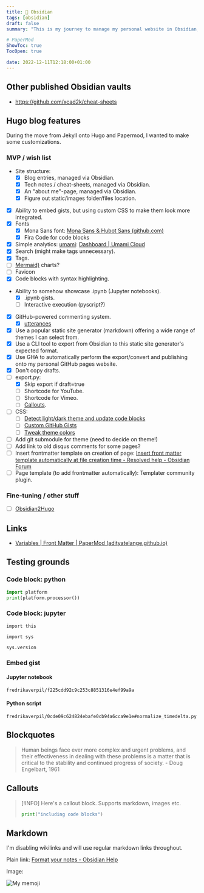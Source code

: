 ```yaml
---
title: 🌂 Obsidian
tags: [obsidian]
draft: false
summary: "This is my journey to manage my personal website in Obsidian, export it into Hugo and publish onto GitHub pages."

# PaperMod
ShowToc: true
TocOpen: true

date: 2022-12-11T12:18:00+01:00
---
```


## Other published Obsidian vaults

- https://github.com/xcad2k/cheat-sheets

## Hugo blog features

During the move from Jekyll onto Hugo and Papermod, I wanted to make some customizations.

### MVP / wish list

- Site structure:
	- [x] Blog entries, managed via Obsidian.
	- [x] Tech notes / cheat-sheets, managed via Obsidian.
	- [x] An "about me"-page, managed via Obsidian.
	- [x] Figure out static/images folder/files location.
- [x] Ability to embed gists, but using custom CSS to make them look more integrated.
- [x] Fonts
	- [x] Mona Sans font: [Mona Sans & Hubot Sans (github.com)](https://github.com/mona-sans)
	- [x] Fira Code for code blocks
- [x] Simple analytics: [umami](https://umami.is/docs/getting-started): [Dashboard | Umami Cloud](https://cloud.umami.is/websites)
- [x] Search (might make tags unnecessary).
- [x] Tags.
- [ ] [Mermaid)](https://hugo-book-demo.netlify.app/docs/shortcodes/mermaid/) charts?
- [ ] Favicon
- [x] Code blocks with syntax highlighting.
- Ability to somehow showcase .ipynb (Jupyter notebooks).
	- [x] .ipynb gists.
	- [ ] Interactive execution (pyscript?)
- [x] GitHub-powered commenting system.
	- [x] [utterances](https://utteranc.es/)
- [x] Use a popular static site generator (markdown) offering a wide range of themes I can select from.
- [x] Use a CLI tool to export from Obsidian to this static site generator's expected format.
- [x] Use GHA to automatically perform the export/convert and publishing onto my personal GitHub pages website.
- [x] Don't copy drafts.
- [ ] export.py:
	- [x] Skip export if draft=true
	- [ ] Shortcode for YouTube.
	- [ ] Shortcode for Vimeo.
	- [ ] [Callouts](https://help.obsidian.md/How+to/Use+callouts).
- [ ] CSS:
	- [ ] [Detect light/dark theme and update code blocks](https://discourse.gohugo.io/t/different-syntax-highlighting-styles-for-light-and-dark-theme/38448)
	- [ ] [Custom GitHub Gists](https://codersblock.com/blog/customizing-github-gists/)
	- [ ] [Tweak theme colors](https://github.com/adityatelange/hugo-PaperMod/discussions/645)
- [ ] Add git submodule for theme (need to decide on theme!)
- [ ] Add link to old disqus comments for some pages?
- [ ] Insert frontmatter template on creation of page: [Insert front matter template automatically at file creation time - Resolved help - Obsidian Forum](https://forum.obsidian.md/t/insert-front-matter-template-automatically-at-file-creation-time/35351)
- [ ] Page template (to add frontmatter automatically): Templater community plugin.

### Fine-tuning / other stuff

- [ ] [Obsidian2Hugo](https://task2.net/posts/2022-01-10-obsidian2hugo-exporter/2022-01-10-obsidian2hugo-exporter/)


## Links

- [Variables | Front Matter | PaperMod (adityatelange.github.io)](https://adityatelange.github.io/hugo-PaperMod/posts/papermod/papermod-variables/)

## Testing grounds

### Code block: python

```python
import platform
print(platform.processor())
```

### Code block: jupyter

```jupyter
import this
```

```jupyter
import sys

sys.version
```

### Embed gist

#### Jupyter notebook

```gist
fredrikaverpil/f225cdd92c9c253c8851316e4ef99a9a
```

#### Python script

```gist
fredrikaverpil/0cde09c624824ebafe0cb94a6cca9e1e#normalize_timedelta.py
```


## Blockquotes

> Human beings face ever more complex and urgent problems, and their effectiveness in dealing with these problems is a matter that is critical to the stability and continued progress of society. \- Doug Engelbart, 1961

## Callouts

> [!INFO]
Here's a callout block. Supports markdown, images etc. 
>```python
> print("including code blocks")
> ``` 

## Markdown

I'm disabling wikilinks and will use regular markdown links throughout.

Plain link: [Format your notes - Obsidian Help](https://help.obsidian.md/How+to/Format+your+notes)

Image:

![My memoji](fredrikaverpil.github.io/obsidian/static/memoji.png)
